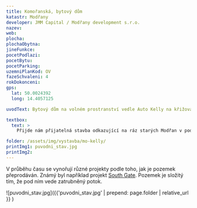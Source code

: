 ```yaml
---
title: Komořanská, bytový dům
katastr: Modřany
developer: JMM Capital / Modřany development s.r.o.
nazev:
web: 
plocha:
plochaObytna:
jineFunkce:
pocetPodlazi:
pocetBytu:
pocetParking:
uzemniPlanKod: OV
fazeSchvaleni: 4
rokDokonceni: 
gps:
  lat: 50.0024392 
  long: 14.4057125

uvodText: Bytový dům na volném prostranství vedle Auto Kelly na křižovatce ulic Komořanská a Generála Šišky.

textbox:
  text: >
    Přijde nám přijatelná stavba odkazující na ráz starých Modřan v podobné velikosti a tvaru jako domy na Obchodním náměstí. Tedy 5 podlaží se sedlovou střechou a samozřejmě s obchody v parteru.

folder: /assets/img/vystavba/mo-kelly/
printImg1: puvodni_stav.jpg
printImg2: 
---
```


V průběhu času se vynořují různé projekty podle toho, jak je pozemek přeprodáván. Známý byl například projekt [South Gate](http://www.bydleni-iq.cz/temata/architektura/kritika-projektu-southgate-v-modranech/). Pozemek je složitý tím, že pod ním vede zatrubněný potok.

![puvodni_stav.jpg]({{'puvodni_stav.jpg' | prepend: page.folder | relative_url }} )

